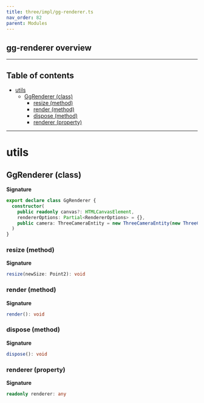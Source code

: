 ```yaml
---
title: three/impl/gg-renderer.ts
nav_order: 82
parent: Modules
---
```


## gg-renderer overview

---

<h2 class="text-delta">Table of contents</h2>

- [utils](#utils)
  - [GgRenderer (class)](#ggrenderer-class)
    - [resize (method)](#resize-method)
    - [render (method)](#render-method)
    - [dispose (method)](#dispose-method)
    - [renderer (property)](#renderer-property)

---

# utils

## GgRenderer (class)

**Signature**

```ts
export declare class GgRenderer {
  constructor(
    public readonly canvas?: HTMLCanvasElement,
    rendererOptions: Partial<RendererOptions> = {},
    public camera: ThreeCameraEntity = new ThreeCameraEntity(new ThreeCamera(new PerspectiveCamera(75, 1, 1, 10000)))
  )
}
```

### resize (method)

**Signature**

```ts
resize(newSize: Point2): void
```

### render (method)

**Signature**

```ts
render(): void
```

### dispose (method)

**Signature**

```ts
dispose(): void
```

### renderer (property)

**Signature**

```ts
readonly renderer: any
```
